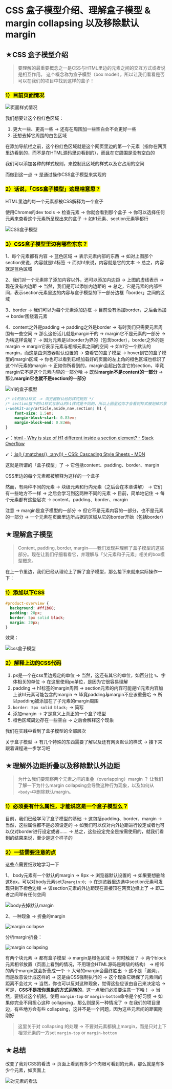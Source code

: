 # CSS 盒子模型介绍、理解盒子模型 & margin collapsing 以及移除默认 margin

## ★CSS 盒子模型介绍

> 要理解的最重要概念之一是CSS与HTML里边的元素之间的交互方式或者说是相互作用。 这个概念称为盒子模型（box model），所以让我们看看是否可以在我们的项目中找到这样的盒子！

### <mark>1）目前页面情况</mark>

![页面样式情况](assets/img/2020-01-29-23-10-57.png)

我们想要让这个粉红色区域：

1. 更大一些、更高一些 -> 还有在周围加一些空白会不会更好一些
2. 还想去掉它周围的白色区域

在添加导航栏之前，这个粉红色区域就是这个网页里边的第一个元素（指你在网页里边看到的，而不是在HTML源码里边看到的），而且在它周围是没有空白的

我们可以添加各种的样式规则，来控制此区域的样式以及它占用的空间

而做到这一点 -> 是通过操作CSS盒子模型来实现的

### <mark>2）话说，「CSS盒子模型」这是啥意思？</mark>

HTML里边的每一个元素都被CSS解释为一个盒子

使用Chrome的dev tools -> 检查元素 -> 你就会看到那个盒子 -> 你可以选择任何元素来查看这个元素所呈现出来的盒子 -> 如h1元素、section元素等都行

![CSS盒子模型](assets/img/2020-01-29-23-28-47.png)

### <mark>3）CSS盒子模型里边有哪些东东？</mark>

1、每个元素都有内容 -> 蓝色区域 -> 表示元素内部的东西 -> 如对上图那个section来说，内容就是h1标签 -> 而对h1来说，内容就是它的文本 -> 总之，内容就是蓝色区域

2、我们对一个元素除了添加内容以外，还可以添加内边距 -> 上图的虚线表示 -> 现在没有内边距 -> 当然，我们是可以添加内边距的 -> 总之，它是元素的内部空间，表示section元素里边的内容与盒子模型的下一部分边框「border」之间的区域

3、border -> 我们可以为每个元素添加边框 -> 目前没有添加border，之后会添加 -> border围绕着元素

4、content之外是padding -> padding之外是border -> 有时我们只需要元素周围有一些空间 -> 那么这份活儿就是margin干的 -> margin它不是元素的一部分 -> 为啥这样说呢？ -> 因为元素是以border为界的（包含border），border之外的是margin -> margin它表示元素与相邻元素之间的空间 -> 如h1它一个默认的margin，而这是由浏览器默认设置的 -> 查看它的盒子模型 -> hover到它的盒子模型的margin区域 -> 你也可以看到已经加载好的页面的左上角的橙色区域也标识了这个h1元素的margin -> 正如你所看到的，margin会超出包含它的section，毕竟margin它不是这个元素内容的一部分哈 -> 既然**margin不是content的一部分** -> 那么**margin它也就不是section的一部分**

![h1的盒子模型](assets/img/2020-01-29-23-44-26.png)

``` css
/* h1的默认样式 -> 浏览器默认给的样式规则 */
/* section旗下的h1样式与默认的h1样式是不同的，所以上图里边你才会看到样式被划掉的景象 */
:-webkit-any(article,aside,nav,section) h1 {
    font-size: 1.5em;
    margin-block-start: 0.83em;
    margin-block-end: 0.83em;
}
```

➹：[html - Why is size of H1 different inside a section element? - Stack Overflow](https://stackoverflow.com/questions/26290849/why-is-size-of-h1-different-inside-a-section-element)

➹：[:is() (:matches(), :any()) - CSS: Cascading Style Sheets - MDN](https://developer.mozilla.org/en-US/docs/Web/CSS/:is)

这就是所谓的「盒子模型」了 -> 它包括content、padding、border、margin

CSS里边的每个元素都被解释为这样的一个盒子

然而，有两种不同的元素 -> 块级元素和行内元素（之后会在本章讲解） -> 它们有一些地方不一样 -> 之后会学习到这两种不同的元素 -> 目前，简单地记住 -> 每个元素都有这些层次 -> content、padding、border、margin

注意 -> margin是盒子模型的一部分 -> 但它不是元素内容的一部分，也不是元素的一部分 -> 一个元素在页面里边所占据的区域从它的border开始（包括border）

## ★理解盒子模型

> Content, padding, border, margin——我们发现并理解了盒子模型的这些部分。现在让我们仔细看看它，并理解与「父元素和子元素」相关的box模型概念。

在上一节里边，我们已经从理论上了解了盒子模型，那么接下来就来实际操作一下：

### <mark>1）添加以下CSS</mark>

``` css
#product-overview {
  background: #ff1b68;
  padding: 20px;
  border: 5px solid black;
  margin: 20px;
}
```

效果：

![css盒子模型](assets/img/2020-01-30-14-37-55.png)

### <mark>2）解释上边的CSS代码</mark>

1. px是一个在css里边规定的单位 -> 当然，这还有其它的单位，如百分比 `%`、字体相关的单位 -> 在这里使用px单位，是因为它很容易理解
2. padding -> h1标签的margin周围 -> section元素的内容可能是h1元素内容加上该h1元素可能包含的margin -> 毕竟padding与margin不应该重叠哈 -> 所以padding被添加在了子元素的margin周围
3. `border: 5px solid black;` -> 简写
4. 添加margin -> 才是意义上真正的一个盒子模型
5. 橙色区域周边存在一些空白 -> 之后会解释这个现象

我们在实践中看到了盒子模型的全部层次

关于盒子模型 -> 有几个特殊的东西需要了解以及还有网页默认的样式 -> 接下来跟着课程进一步学习吧

## ★理解外边距折叠以及移除默认外边距

> 为什么我们要观察两个元素之间的重叠（overlapping）margin ？ 让我们了解一下为什么margin collapsing会导致这种行为现象，以及如何从`<body>`中删除默认margin。

### <mark>1）必须要有什么属性，才能说这是一个盒子模型么？</mark>

目前，我们已经学习了盒子模型的基础 -> 这包括padding、border、margin -> 当然，这些属性都不是必须设定的 -> 如我们可以仅对内外边距进行设定或者也可以仅对border进行设定或者…… -> 总之，这些设定完全是按需使用的，就我们看到的结果来说，至少是这个样子的

### <mark>2）一些需要注意的点</mark>

这些点需要细致地学习一下

1、 body元素有一个默认的margin -> 8px -> 浏览器默认设置的 -> 如果要想删除这8px，可以对body元素set为`margin:0;` -> 在浏览器里边选中section元素可发现只剩下橙色边缘 -> 该section元素的外边距现在直接顶在网页边缘上了 -> 即二者之间咩有任何空间

![body去掉默认margin](assets/img/2020-01-30-15-37-59.png)

2、一种现象 -> 折叠的margin

![margin collapse](assets/img/2020-01-30-15-42-30.png)

分析margin折叠：

![margin collapsing](assets/img/2020-01-30-15-46-16.png)

有两个块元素 -> 都有盒子模型 -> margin是橙色区域 -> 何时触发？ -> 两个block元素相邻放置（页面上看到的情况，不用理会HTML源码是跨级的结构） -> 相邻的两个margin就会折叠成一个 -> 大号的margin会最终胜出 -> 这不是「漏洞」，而是故意设计成这样的 -> 这是由CSS强制执行的 -> 这个现象它确保了元素间的距离不会过大 -> 当然，你也可以反对这种现象，觉得这些应该由自己来决定哈 -> 可是，**CSS不是按你想象的方式运转的**，这一点我们必须要注意一下哈！ -> 当然，要绕过这个机制，使用 `margin-top` or `margin-bottom`命令是个好习惯 -> 如果你完全不用担心这种 collapsing，那么则是另一种情况了 -> 在我们的项目里边，有些地方会有些 collapsing，这并不是一个问题，因为这些元素间的距离刚刚好

> 这里关于对 collapsing 的处理 -> 不要对元素都搞上margin，而是只对上下相邻元素的一方set `margin-top` or `margin-bottom`

## ★总结

改变了我对CSS的看法 -> 页面上看到有多少个肉眼可看到的元素，那么就是有多少个元素，如页面上

![对元素的看法](assets/img/2020-01-30-15-54-18.png)














